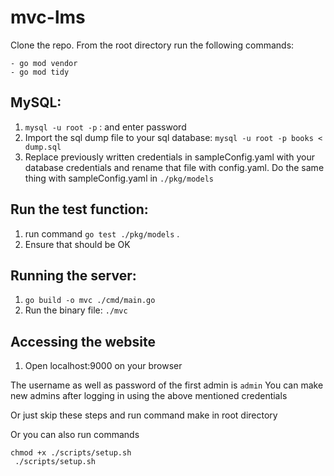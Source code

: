 # mvc-lms

Clone the repo. From the root directory run the following commands:
```
- go mod vendor
- go mod tidy
```
## MySQL:
1. `mysql -u root -p` : and enter password
2. Import the sql dump file to your sql database: `mysql -u root -p books < dump.sql`
3. Replace previously written credentials in sampleConfig.yaml with your database credentials and rename that file with config.yaml. Do the same thing with sampleConfig.yaml in `./pkg/models`

## Run the test function:
1. run command `go test ./pkg/models` .
2. Ensure that should be OK 

## Running the server:
1. `go build -o mvc ./cmd/main.go`
2.  Run the binary file: `./mvc`

## Accessing the website
1. Open localhost:9000 on your browser

The username as well as password of the first admin is `admin` 
You can make new admins after logging in using the above mentioned credentials

Or just skip these steps and run command make in root directory 

Or you can also run commands 
```
chmod +x ./scripts/setup.sh
 ./scripts/setup.sh
```